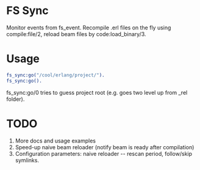 FS Sync
=======

Monitor events from fs\_event. Recompile .erl files on the fly using compile:file/2, reload beam files by code:load\_binary/3.

Usage
=====
```erlang
fs_sync:go("/cool/erlang/project/").
fs_sync:go().
```

fs_sync:go/0 tries to guess project root (e.g. goes two level up from _rel folder).

TODO
====

1. More docs and usage examples
2. Speed-up naive beam reloader (notify beam is ready after compilation)
3. Configuration parameters: naive reloader -- rescan period, follow/skip symlinks.
